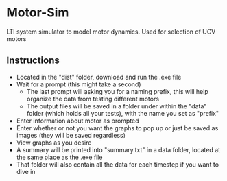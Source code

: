 # Motor-Sim
LTI system simulator to model motor dynamics. Used for selection of UGV motors


## Instructions
- Located in the "dist" folder, download and run the .exe file
- Wait for a prompt (this might take a second)
  - The last prompt will asking you for a naming prefix, this will help organize the data from testing different motors
  - The output files will be saved in a folder under within the "data" folder (which holds all your tests), with the name you set as "prefix" 
- Enter information about motor as prompted
- Enter whether or not you want the graphs to pop up or just be saved as images (they will be saved regardless)
- View graphs as you desire
- A summary will be printed into "summary.txt" in a data folder, located at the same place as the .exe file
- That folder will also contain all the data for each timestep if you want to dive in
